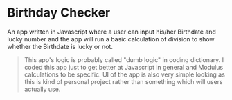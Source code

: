 # Birthday Checker
An app written in Javascript where a user can input his/her Birthdate and lucky number and the app will run a basic calculation of division to show whether the Birthdate is lucky or not.
 
> This app's logic is probably called "dumb logic" in coding dictionary. I coded this app just to get better at Javascript in general and Modulus calculations to be specific. UI of the app is also very simple looking as this is kind of personal project rather than something which will users actually use.
